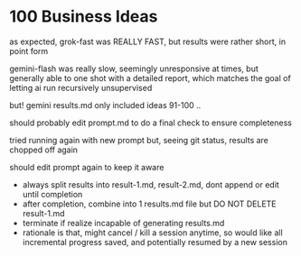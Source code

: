 # 100 Business Ideas

as expected, grok-fast was REALLY FAST, but results were rather short, in point form

gemini-flash was really slow, seemingly unresponsive at times, but generally able to one shot with a detailed report, which matches the goal of letting ai run recursively unsupervised

but! gemini results.md only included ideas 91-100
..

should probably edit prompt.md to do a final check to ensure completeness

tried running again with new prompt but, seeing git status, results are chopped off again

should edit prompt again to keep it aware
- always split results into result-1.md, result-2.md, dont append or edit until completion
- after completion, combine into 1 results.md file but DO NOT DELETE result-1.md
- terminate if realize incapable of generating results.md
- rationale is that, might cancel / kill a session anytime, so would like all incremental progress saved, and potentially resumed by a new session
